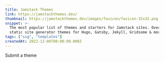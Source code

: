 ```yaml
---
title: Jamstack Themes
link: https://jamstackthemes.dev/
thumbnail: https://jamstackthemes.dev/images/favicon/favicon-32x32.png
snippet: >-
  The most popular list of themes and starters for Jamstack sites. Over 386 free
  static site generator themes for Hugo, Gatsby, Jekyll, Gridsome & more.
tags: ["ssg", "templates"]
createdAt: 2022-12-06T00:00:00.000Z
---
```

Submit a theme